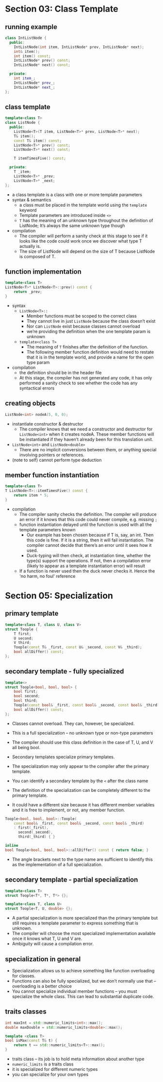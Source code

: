 Section 03: Class Template
================================================================================
## running example
```cpp
class IntListNode {
  public:
    IntListNode(int item, IntListNode* prev, IntListNode* next);
    int& item();
    int item() const;
    IntListNode* prev() const;
    IntListNode* next() const;

  private:
    int item_;
    IntListNode* prev_;
    IntListNode* next_;
};
```

## class template
```cpp
template<class T>
class ListNode {
  public:
    ListNode<T>(T item, ListNode<T>* prev, ListNode<T>* next);
    T& item();
    const T& item() const;
    ListNode<T>* prev() const;
    ListNode<T>* next() const;

    T itemTimesFive() const;

  private:
    T _item;
    ListNode<T>* _prev;
    ListNode<T>* _next;
};
```
* a class template is a class with one or more template parameters
* syntax & semantics
    * a class must be placed in the template world using the `template` keyword
    * Template parameters are introduced inside `<>`
    * `T` has the meaning of an unknown type throughout the definition of 
    ListNode; It’s always the same unknown type though
* compilation
    * The compiler will perform a sanity check at this stage to see if it looks 
    like the code could work once we discover what type T actually is.
    * The size of ListNode<T> will depend on the size of T because ListNode<T> 
    is composed of T.

## function implementation
```cpp
template<class T>
ListNode<T>* ListNode<T>::prev() const {
    return _prev;
}
```
* syntax 
    * `ListNode<T>::`
        * Member functions must be scoped to the correct class
        * They cannot live in just `ListNode` because the class doesn’t exist
        * Nor can `ListNode` exist because classes cannot overload
        * we’re providing the definition when the one template param is unknown 
    * `template<class T>`
        * The meaning of `T` finishes after the definition of the function. 
        * The following member function definition would need to restate that 
        it is in the template world, and provide a name for the open type param
* compilation
    * the definition should be in the header file
    * At this stage, the compiler has not generated any code, it has only 
    performed a sanity check to see whether the code has any syntactical errors

## creating objects
```cpp
ListNode<int> nodeA(5, 0, 0);
```
* instantiate constructor & destructor
    * The compiler knows that we need a constructor and destructor for 
    `ListNode<int>` when it creates nodeA. These member functions will be 
    instantiated if they haven’t already been for this translation unit.
* `ListNode<int>` and `ListNode<double>`
    * There are no implicit conversions between them, or anything special 
    involving pointers or references.
* (note to self) cannot perform type deduction

## member function instantiation
```cpp
template<class T>
T ListNode<T>::itemTimesFive() const {
    return item * 5;
}
```
* compilation
    * The compiler sanity checks the definition. The compiler will produce an 
    error if it knows that this code could never compile, e.g. missing `;`
    * function instantiation delayed until the function is used with all the 
      template parameters known
        * Our example has been chosen because if T is, say, an int. Then this 
        code is fine. If it is a string, then it will fail instantiation. The 
        compiler cannot decide that there’s an error until it sees how it used.
        * Duck-typing will then check, at instantiation time, whether the 
        type(s) support the operations. If not, then a compilation error 
        (likely to appear as a template instantiation error) will result
    * If a function is never used then the duck never checks it. Hence the 'no 
    harm, no foul' reference

Section 05: Specialization
================================================================================
## primary template
```cpp
template<class T, class U, class V>
struct Toople {
    T first;
    U second;
    V third;
    Toople(const T& _first, const U& _second, const V& _third);
    bool allDiffer() const;
};
```

## secondary template - fully specialized
```cpp
template<>
struct Toople<bool, bool, bool> {
    bool first;
    bool second;
    bool third;
    Toople(const bool& _first, const bool& _second, const bool& _third);
    bool allDiffer() const;
};
```
* Classes cannot overload. They can, however, be specialized. 
* This is a full specialization – no unknown type or non-type parameters
* The compiler should use this class definition in the case of T, U, and V all 
being bool.

* Secondary templates specialize primary templates. 
* The specialization may only appear to the compiler after the primary template. 
* You can identify a secondary template by the `<` after the class name

* The definition of the specialization can be completely different to the 
primary template. 
* It could have a different size because it has different member variables and 
it is free to implement, or not, any member function.

```cpp
Toople<bool, bool, bool>::Toople(
    const bool& _first, const bool& _second, const bool& _third) 
    : first(_first),
      second(_second),
      third(_third) { }

inline
bool Toople<bool, bool, bool>::allDiffer() const { return false; }
```
* The angle brackets next to the type name are sufficient to identify this as 
the implementation of a full specialization.

## secondary template - partial specialization
```cpp
template<class T>
struct Toople<T*, T*, T*> {};

template<class T, class U>
struct Toople<T, U, double> {};
```
* A partial specialization is more specialized than the primary template but 
still requires a template parameter to express something that is unknown.
* The compiler will choose the most specialized implementation available once it 
knows what T, U and V are. 
* Ambiguity will cause a compilation error.

## specialization in general
* Specialization allows us to achieve something like function overloading for 
classes.
* Functions can also be fully specialized, but we don’t normally use that – 
overloading is a better choice
* You cannot specialize individual member functions – you must specialize the 
whole class. This can lead to substantial duplicate code.

## traits classes
```cpp
int maxInt = std::numeric_limits<int>::max();
double maxDouble = std::numeric_limits<double>::max();

template <class T>
bool isMax(const T& t) {
    return t == std::numeric_limits<T>::max();
}
```
* traits class – its job is to hold meta information about another type
* `numeric_limits` is a traits class
* it is specialized for different numeric types
* you can specialize for your own types